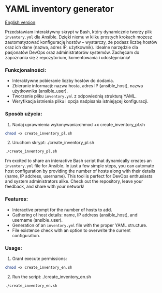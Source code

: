 # YAML inventory generator

[English version](#english-version)

Przedstawiam interaktywny skrypt w Bash, który dynamicznie tworzy plik `inventory.yml` dla Ansible. Dzięki niemu w kilku prostych krokach możesz zautomatyzować konfigurację hostów – wystarczy, że podasz liczbę hostów oraz ich dane (nazwa, adres IP, użytkownik). Idealne narzędzie dla pasjonatów DevOps oraz administratorów systemów. Zachęcam do zapoznania się z repozytorium, komentowania i udostępniania!

### Funkcjonalności:
- Interaktywne pobieranie liczby hostów do dodania.
- Zbieranie informacji: nazwa hosta, adres IP (ansible_host), nazwa użytkownika (ansible_user).
- Tworzenie pliku `inventory.yml` z odpowiednią strukturą YAML.
- Weryfikacja istnienia pliku i opcja nadpisania istniejącej konfiguracji.

### Sposób użycia:
 1. Nadaj uprawnienia wykonywania:chmod +x create_inventory_pl.sh
```bash
chmod +x create_inventory_pl.sh
```
 2. Uruchom skrypt: ./create_inventory_pl.sh
```bash
./create_inventory_pl.sh
```


I’m excited to share an interactive Bash script that dynamically creates an `inventory.yml` file for Ansible. In just a few simple steps, you can automate host configuration by providing the number of hosts along with their details (name, IP address, username). This tool is perfect for DevOps enthusiasts and system administrators alike. Check out the repository, leave your feedback, and share with your network!

### Features:
- Interactive prompt for the number of hosts to add.
- Gathering of host details: name, IP address (ansible_host), and username (ansible_user).
- Generation of an `inventory.yml` file with the proper YAML structure.
- File existence check with an option to overwrite the current configuration.

### Usage:
1. Grant execute permissions:
```bash
chmod +x create_inventory_en.sh
```
2. Run the script: ./create_inventory_en.sh
```bash
./create_inventory_en.sh
```

